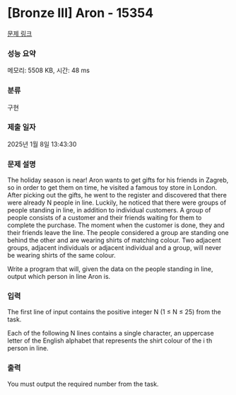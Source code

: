 # [Bronze III] Aron - 15354 

[문제 링크](https://www.acmicpc.net/problem/15354) 

### 성능 요약

메모리: 5508 KB, 시간: 48 ms

### 분류

구현

### 제출 일자

2025년 1월 8일 13:43:30

### 문제 설명

<p>The holiday season is near! Aron wants to get gifts for his friends in Zagreb, so in order to get them on time, he visited a famous toy store in London. After picking out the gifts, he went to the register and discovered that there were already N people in line. Luckily, he noticed that there were groups of people standing in line, in addition to individual customers. A group of people consists of a customer and their friends waiting for them to complete the purchase. The moment when the customer is done, they and their friends leave the line. The people considered a group are standing one behind the other and are wearing shirts of matching colour. Two adjacent groups, adjacent individuals or adjacent individual and a group, will never be wearing shirts of the same colour.</p>

<p>Write a program that will, given the data on the people standing in line, output which person in line Aron is.</p>

### 입력 

 <p>The first line of input contains the positive integer N (1 ≤ N ≤ 25) from the task.</p>

<p>Each of the following N lines contains a single character, an uppercase letter of the English alphabet that represents the shirt colour of the i th person in line.</p>

### 출력 

 <p>You must output the required number from the task.</p>

